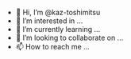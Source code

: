 - 👋 Hi, I’m @kaz-toshimitsu
- 👀 I’m interested in ...
- 🌱 I’m currently learning ...
- 💞️ I’m looking to collaborate on ...
- 📫 How to reach me ...

<!---
kaz-toshimitsu/kaz-toshimitsu is a ✨ special ✨ repository because its `README.md` (this file) appears on your GitHub profile.
You can click the Preview link to take a look at your changes.
--->
